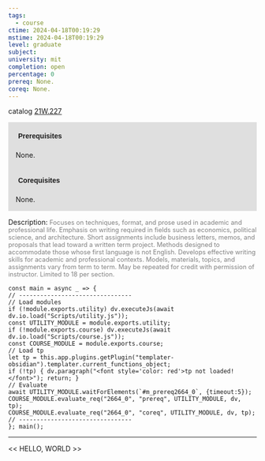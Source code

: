 ```yaml
---
tags:
  - course
ctime: 2024-04-18T00:19:29
mstime: 2024-04-18T00:19:29
level: graduate
subject: 
university: mit
completion: open
percentage: 0
prereq: None.
coreq: None.
---
```


catalog [21W.227](http://student.mit.edu/catalog/m21Wa.html#21W.227)

<span style="display: block; padding: 15px; background-color: rgb(100, 100, 100, 0.2);"><font id="m_prereq2664_0" style="display: block; font-family: Arial, sans-serif; font-weight: bold; padding: 5px">Prerequisites</font><br><span id="prereq2664_0">None.</span></span>
<span style="display: block; padding: 15px; background-color: rgb(100, 100, 100, 0.2);"><font id="m_coreq2664_0" style="display: block; font-family: Arial, sans-serif; font-weight: bold; padding: 5px">Corequisites</font><br><span id="coreq2664_0">None.</span></span>

<font style="">Description:</font>
<font style="color: grey; font-size: 0.8rem;">Focuses on techniques, format, and prose used in academic and professional life. Emphasis on writing required in fields such as economics, political science, and architecture. Short assignments include business letters, memos, and proposals that lead toward a written term project. Methods designed to accommodate those whose first language is not English. Develops effective writing skills for academic and professional contexts. Models, materials, topics, and assignments vary from term to term. May be repeated for credit with permission of instructor. Limited to 18 per section.</font>

```dataviewjs
const main = async _ => {
// --------------------------------
// Load modules
if (!module.exports.utility) dv.executeJs(await dv.io.load("Scripts/utility.js"));
const UTILITY_MODULE = module.exports.utility;
if (!module.exports.course) dv.executeJs(await dv.io.load("Scripts/course.js"));
const COURSE_MODULE = module.exports.course;
// Load tp
let tp = this.app.plugins.getPlugin("templater-obsidian").templater.current_functions_object;
if (!tp) { dv.paragraph("<font style='color: red'>tp not loaded!</font>"); return; }
// Evaluate
await UTILITY_MODULE.waitForElements(`#m_prereq2664_0`, {timeout:5});
COURSE_MODULE.evaluate_req("2664_0", "prereq", UTILITY_MODULE, dv, tp);
COURSE_MODULE.evaluate_req("2664_0", "coreq", UTILITY_MODULE, dv, tp);
// --------------------------------
}; main();
```

---

<< HELLO, WORLD >>
